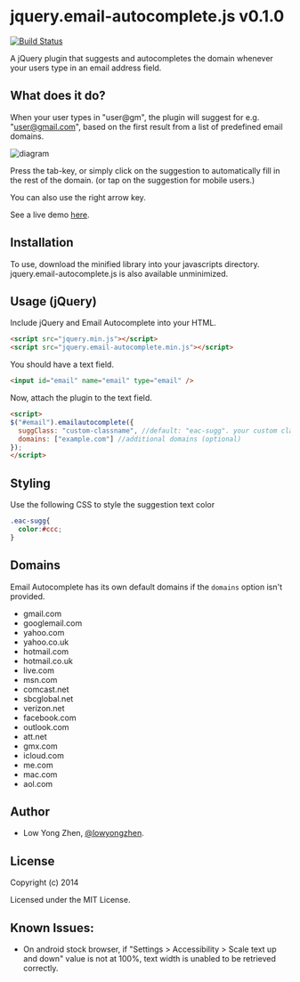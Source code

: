 jquery.email-autocomplete.js v0.1.0
=========

[![Build Status](https://travis-ci.org/10w042/email-autocomplete.svg?branch=master)](https://travis-ci.org/10w042/email-autocomplete)

A jQuery plugin that suggests and autocompletes the domain whenever your users type in an email address field.

What does it do?
----------------

When your user types in "user@gm", the plugin will suggest for e.g. "user@gmail.com", based on the first result from a list of predefined email domains.

![diagram](https://raw.github.com/10w042/email-autocomplete/master/doc_assets/example.png)

Press the tab-key, or simply click on the suggestion to automatically fill in the rest of the domain. (or tap on the suggestion for mobile users.)

You can also use the right arrow key.

See a live demo [here](http://10w042.github.io/email-autocomplete/demo/).

Installation
------------

To use, download the minified library into your javascripts directory. jquery.email-autocomplete.js is also available unminimized.

Usage (jQuery)
-----------------

Include jQuery and Email Autocomplete into your HTML.

```html
<script src="jquery.min.js"></script>
<script src="jquery.email-autocomplete.min.js"></script>
```

You should have a text field.

```html
<input id="email" name="email" type="email" />
```

Now, attach the plugin to the text field.

```html
<script>
$("#email").emailautocomplete({
  suggClass: "custom-classname", //default: "eac-sugg". your custom classname (optional)
  domains: ["example.com"] //additional domains (optional)
});
</script>
```

Styling
-----------------

Use the following CSS to style the suggestion text color

```css
.eac-sugg{
  color:#ccc;
}
```

Domains
-------

Email Autocomplete has its own default domains if the `domains` option isn't provided.

* gmail.com
* googlemail.com
* yahoo.com
* yahoo.co.uk
* hotmail.com
* hotmail.co.uk
* live.com
* msn.com
* comcast.net
* sbcglobal.net
* verizon.net
* facebook.com
* outlook.com
* att.net
* gmx.com
* icloud.com
* me.com
* mac.com
* aol.com

Author
-------

- Low Yong Zhen, [@lowyongzhen](https://twitter.com/lowyongzhen).

License
-------

Copyright (c) 2014

Licensed under the MIT License.


Known Issues:
----------------

- On android stock browser, if "Settings > Accessibility > Scale text up and down" value is not at 100%, text width is unabled to be retrieved correctly.